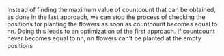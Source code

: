 Instead of finding the maximum value of countcount that can be obtained, as done in the last approach, we can stop the process of checking the positions for planting the flowers as soon as countcount becomes equal to nn. Doing this leads to an optimization of the first approach. If countcount never becomes equal to nn, nn flowers can't be planted at the empty positions